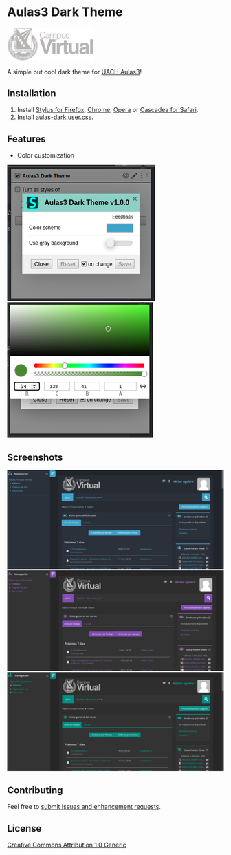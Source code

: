 
# Aulas3 Dark Theme
<img src="https://raw.githubusercontent.com/hectoraguirre18/aulas-dark/master/images/banner.png" width="40%"><br/>

A simple but cool dark theme for [UACH Aulas3](http://aulas3.uach.mx/)!


## Installation

1. Install [Stylus for Firefox](https://addons.mozilla.org/en-US/firefox/addon/styl-us/), [Chrome](https://chrome.google.com/webstore/detail/stylus/clngdbkpkpeebahjckkjfobafhncgmne), [Opera](https://addons.opera.com/en-gb/extensions/details/stylus/) or [Cascadea for Safari](https://cascadea.app/).
2. Install [aulas-dark.user.css](https://raw.githubusercontent.com/hectoraguirre18/aulas-dark/master/aulas-dark.user.css).

## Features
- Color customization

![color customization](https://raw.githubusercontent.com/hectoraguirre18/aulas-dark/master/images/feature1.png)
![color customization](https://raw.githubusercontent.com/hectoraguirre18/aulas-dark/master/images/feature2.png)

## Screenshots
![screenshot](https://raw.githubusercontent.com/hectoraguirre18/aulas-dark/master/images/screenshot1.png)
![screenshot](https://raw.githubusercontent.com/hectoraguirre18/aulas-dark/master/images/screenshot2.png)
![screenshot](https://raw.githubusercontent.com/hectoraguirre18/aulas-dark/master/images/screenshot3.png)


## Contributing
Feel free to [submit issues and enhancement requests](https://github.com/hectoraguirre18/aulas-dark/issues).

## License
[Creative Commons Attribution 1.0 Generic](https://spdx.org/licenses/CC-BY-1.0.html)
